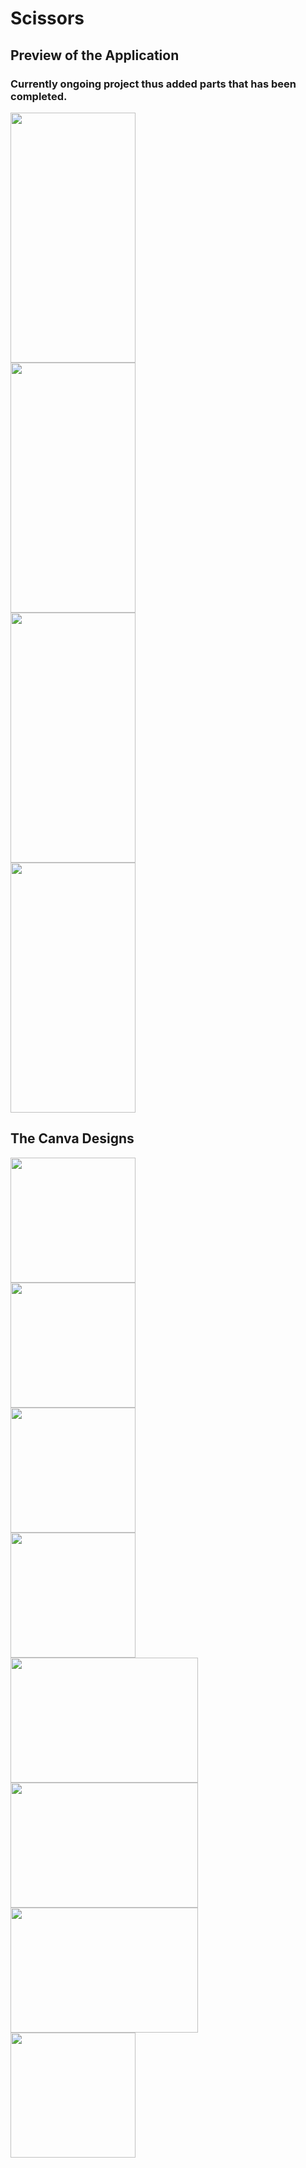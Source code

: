# Scissors
## Preview of the Application 
### Currently ongoing project thus added parts that has been completed.

<p float="left">
<img style="margin-right: 100px" float = "left" src="https://user-images.githubusercontent.com/93351450/203010639-b32816e5-0901-441a-bbb1-f136023d248c.jpeg" data-canonical- width="200" height="400" />
<img style="margin-right: 100px" float = "left" src="https://user-images.githubusercontent.com/93351450/203010781-eab012bf-8515-4ea0-ae62-85fd08bc2a2f.jpeg" data-canonical- width="200" height="400" />
<img style="margin-right: 100px" src="https://user-images.githubusercontent.com/93351450/203010848-c18aab1b-6a53-4db9-864f-560fc7caa7d7.jpeg" data-canonical- width="200" height="400" />
<img style="margin-right: 100px" src="https://user-images.githubusercontent.com/93351450/203010955-07a817cc-064b-4831-8bef-67b8418f3827.jpeg" data-canonical- width="200" height="400" />

## The Canva Designs
<p float="left">
<img style="margin-right: 100px" src="https://user-images.githubusercontent.com/93351450/203013158-46656f60-0fc4-4c51-9944-fbe6813a491b.png" data-canonical- width="200" height="200" />
<img style="margin-right: 100px" src="https://user-images.githubusercontent.com/93351450/203013521-f7ff37e6-a2ec-45be-aa0e-3b38acb5d2f7.png" data-canonical- width="200" height="200" />
<img style="margin-right: 100px" src="https://user-images.githubusercontent.com/93351450/203015353-357ca46e-deae-48c7-943f-30a63e63efcc.png" data-canonical- width="200" height="200" />
<img style="margin-right: 100px" src="https://user-images.githubusercontent.com/93351450/203013546-4ae73155-86c3-4455-9f7a-b75c02075549.png" data-canonical- width="200" height="200" />
<img style="margin-right: 100px" src="https://user-images.githubusercontent.com/93351450/203013586-e75222b1-b807-4385-a137-4da2de73d64b.png" data-canonical- width="300" height="200" />
<img style="margin-right: 100px" src="https://user-images.githubusercontent.com/93351450/203013593-ef5cadd7-f1da-440b-8f75-85164950e703.png" data-canonical- width="300" height="200" />
<img style="margin-right: 100px" src="https://user-images.githubusercontent.com/93351450/203013610-0844545a-e2ed-4268-8ccb-1286796f9baa.png"  data-canonical- width="300" height="200" />
<img style="margin-right: 100px" src="https://user-images.githubusercontent.com/93351450/203013643-ec9309f7-5828-43fa-a3c4-90bc78bc17fd.png" data-canonical- width="200" height="200" />
